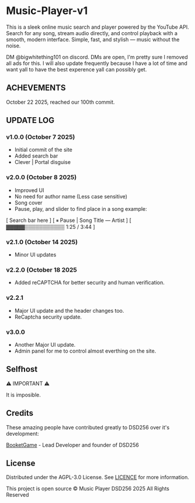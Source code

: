# Music-Player-v1

This is a sleek online music search and player powered by the YouTube API. Search for any song, stream audio directly, and control playback with a smooth, modern interface. Simple, fast, and stylish — music without the noise. 

DM @bigwhitething101 on discord. DMs are open, I'm pretty sure I removed all ads for this. I will also update frequently because I have a lot of time and want yall to have the best experence yall can possibly get. 

## ACHEVEMENTS

October 22 2025, reached our 100th commit.

## UPDATE LOG

### v1.0.0 (October 7 2025)

- Initial commit of the site
- Added search bar
- Clever | Portal disguise

### v2.0.0 (October 8 2025)

- Improved UI
- No need for author name (Less case sensitive)
- Song cover
- Pause, play, and slider to find place in a song
example:

[ Search bar here ]
[ ⏸ Pause | Song Title — Artist ]
[ ▓▓▓▓▓▒▒▒▒▒▒▒▒▒▒▒  1:25 / 3:44 ]

### v2.1.0 (October 14 2025)

- Minor UI updates

### v2.2.0 (October 18 2025

- Added reCAPTCHA for better security and human verification.

### v2.2.1

- Major UI update and the header changes too.
- ReCaptcha security update.

### v3.0.0

- Another Major UI update.
- Admin panel for me to control almost everthing on the site. 

## Selfhost
⚠️ IMPORTANT ⚠️

It is imposible.

## Credits
These amazing people have contributed greatly to DSD256 over it's development:

[BooketGame](https://GitHub.com/booketgame) - Lead Developer and founder of DSD256

## License
Distributed under the AGPL-3.0 License. See [LICENCE](https://github.com/BooketGame/booketgame.github.io/blob/main/LICENSE) for more information.

This project is open source © Music Player DSD256 2025 All Rights Reserved
